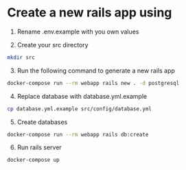 # Create a new rails app using

1. Rename .env.example with you own values

2. Create your src directory
```bash
mkdir src
```

3. Run the following command to generate a new rails app

```bash
docker-compose run --rm webapp rails new . -d postgresql
```

4. Replace database with database.yml.example

```bash
cp database.yml.example src/config/database.yml
```

5. Create databases

```bash
docker-compose run --rm webapp rails db:create
```

6. Run rails server

```bash
docker-compose up
```